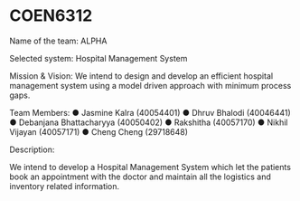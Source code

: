 # COEN6312

Name of the team: ALPHA

Selected system: Hospital Management System

Mission & Vision:
We intend to design and develop an efficient hospital management system using a model driven approach with minimum process gaps.
 
Team Members:
●	Jasmine Kalra  (40054401)
●	Dhruv Bhalodi (40046441)
●	Debanjana Bhattacharyya (40050402)
●	Rakshitha (40057170)
●	Nikhil Vijayan (40057171)
●	Cheng Cheng (29718648)

Description:

We intend to develop a Hospital Management System which let the patients book an appointment with the doctor and maintain all the logistics and inventory related information.

